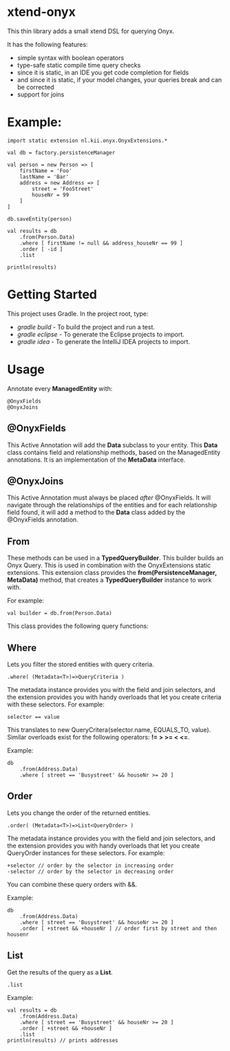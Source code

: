 xtend-onyx
==========

This thin library adds a small xtend DSL for querying Onyx.

It has the following features:

- simple syntax with boolean operators
- type-safe static compile time query checks
- since it is static, in an IDE you get code completion for fields
- and since it is static, if your model changes, your queries break and can be corrected
- support for joins

# Example:

	import static extension nl.kii.onyx.OnyxExtensions.*
	
	val db = factory.persistenceManager
	
	val person = new Person => [
		firstName = 'Foo'
		lastName = 'Bar'
		address = new Address => [
			street = 'FooStreet'
			houseNr = 99
		]
	]
	
	db.saveEntity(person)
	
	val results = db
		.from(Person.Data)
		.where [ firstName != null && address_houseNr == 99 ]
		.order [ -id ]
		.list
		
	println(results)

# Getting Started

This project uses Gradle. In the project root, type:

- *gradle build* - To build the project and run a test.
- *gradle eclipse* - To generate the Eclipse projects to import.
- *gradle idea* - To generate the IntelliJ IDEA projects to import.

# Usage

Annotate every **ManagedEntity** with:

	@OnyxFields
	@OnyxJoins

## @OnyxFields

This Active Annotation will add the **Data** subclass to your entity. This **Data** class contains field and relationship methods, based on the ManagedEntity annotations. It is an implementation of the **MetaData<T>** interface.

## @OnyxJoins

This Active Annotation must always be placed *after* @OnyxFields. It will navigate through the relationships of the entities and for each relationship field found, it will add a method to the **Data** class added by the @OnyxFields annotation.

## From

These methods can be used in a **TypedQueryBuilder**. This builder builds an Onyx Query. This is used in combination with the OnyxExtensions static extensions. This extension class provides the **from(PersistenceManager, MetaData<T>)** method, that creates a **TypedQueryBuilder** instance to work with.

For example:

	val builder = db.from(Person.Data)

This class provides the following query functions:

## Where

Lets you filter the stored entities with query criteria.

	.where( (Metadata<T>)=>QueryCriteria )

The metadata instance provides you with the field and join selectors, and the extension provides you with handy overloads that let you create criteria with these selectors. For example:

	selector == value

This translates to new QueryCritera(selector.name, EQUALS_TO, value). Similar overloads exist for the following operators: **!= > >= < <=**.

Example:

	db
		.from(Address.Data)
		.where [ street == 'Busystreet' && houseNr >= 20 ]

## Order

Lets you change the order of the returned entities.

	.order( (Metadata<T>)=>List<QueryOrder> )

The metadata instance provides you with the field and join selectors, and the extension provides you with handy overloads that let you create QueryOrder instances for these selectors. For example:

	+selector // order by the selector in increasing order
	-selector // order by the selector in decreasing order

You can combine these query orders with &&.

Example:

	db
		.from(Address.Data)
		.where [ street == 'Busystreet' && houseNr >= 20 ]
		.order [ +street && +houseNr ] // order first by street and then housenr

## List

Get the results of the query as a **List**.

	.list

Example:

	val results = db
		.from(Address.Data)
		.where [ street == 'Busystreet' && houseNr >= 20 ]
		.order [ +street && +houseNr ]
		.list
	println(results) // prints addresses
